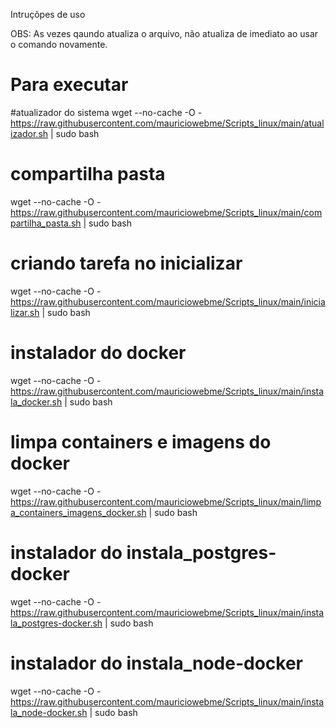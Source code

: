 Intruçõpes de uso

OBS: As vezes qaundo atualiza o arquivo, não atualiza de imediato ao usar o comando novamente.

# Para executar 

#atualizador do sistema
wget --no-cache -O - https://raw.githubusercontent.com/mauriciowebme/Scripts_linux/main/atualizador.sh | sudo bash

# compartilha pasta
wget --no-cache -O - https://raw.githubusercontent.com/mauriciowebme/Scripts_linux/main/compartilha_pasta.sh | sudo bash

# criando tarefa no inicializar
wget --no-cache -O - https://raw.githubusercontent.com/mauriciowebme/Scripts_linux/main/inicializar.sh | sudo bash

# instalador do docker 
wget --no-cache -O - https://raw.githubusercontent.com/mauriciowebme/Scripts_linux/main/instala_docker.sh | sudo bash

# limpa containers e imagens do docker 
wget --no-cache -O - https://raw.githubusercontent.com/mauriciowebme/Scripts_linux/main/limpa_containers_imagens_docker.sh | sudo bash

# instalador do instala_postgres-docker 
wget --no-cache -O - https://raw.githubusercontent.com/mauriciowebme/Scripts_linux/main/instala_postgres-docker.sh | sudo bash

# instalador do instala_node-docker 
wget --no-cache -O - https://raw.githubusercontent.com/mauriciowebme/Scripts_linux/main/instala_node-docker.sh | sudo bash

